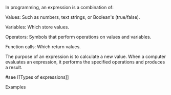 In programming, an expression is a combination of:

Values: Such as numbers, text strings, or Boolean's (true/false).

Variables: Which store values.

Operators: Symbols that perform operations on values ​​and variables.

Function calls: Which return values.

The purpose of an expression is to calculate a new value. When a computer evaluates an expression, it performs the specified operations and produces a result.

#see 
[[Types of expressions]]

Examples